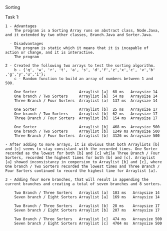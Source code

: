Sorting

Task 1:

    1 - Advantages
        The program is a Sorting Array runs on abstract class, Node.Java, and it extended by two other classes, Branch.Java and Sorter.Java.

      - Disadvantages
        The program is static which it means that it is incapable of action or change, and it is interactive.
        The program 

    2 - Created the following two arrays to test the sorting algorithm.
        b - {'q', 'w', 'r', 't', 'a', 's', 'd','f','z','x','c', 'v','b' ,'g','y','u','i'};
        c - Random function to build an array of numbers between 1 and 500.

        One Sorter                   Arraylist [a]  68 ms   Arraysize 14 
        One branch / Two Sorters     Arraylist [a]  54 ms   Arraysize 14
        Three Branch / Four Sorters  Arraylist [a]  137 ms  Arraysize 14

        One Sorter                   Arraylist [b]  25 ms   Arraysize 17
        One branch / Two Sorters     Arraylist [b]  62 ms   Arraysize 17
        Three Branch / Four Sorters  Arraylist [b]  154 ms  Arraysize 17

        One Sorter                   Arraylist [b]  468 ms  Arraysize 500
        One branch / Two Sorters     Arraylist [b]  1249 ms Arraysize 500
        Three Branch / Four Sorters  Arraylist [b]  3126 ms Arraysize 500

    - After adding to more arrays, it is obvious that both Arraylists [b] and [c] seems to stay consistant with the recorded times. One Sorter recorded as the lowest for both [b] and [c] while Three Branch / Four Sorters, recorded the highest times for both [b] and [c]. Arraylist [a] showed inconsistancy in compersion to Arraylist [b] and [c], where One branch / Two Sorters recorded the lowest times and Three Branch / Four Sorters continued to record the highest time for Arraylist [a].

    3 - Adding four more branches, that will result in appending the    current branches and creating a total of seven branches and 8 sorters.

        Two Branch / Three Sorters   Arraylist [a]  103 ms   Arraysize 14 
        Seven branch / Eight Sorters Arraylist [a]  169 ms   Arraysize 14

        Two Branch / Three Sorters   Arraylist [b]  28 ms    Arraysize 17 
        Seven branch / Eight Sorters Arraylist [b]  207 ms   Arraysize 17

        Two Branch / Three Sorters   Arraylist [c]  474 ms   Arraysize 500
        Seven branch / Eight Sorters Arraylist [c]  4704 ms  Arraysize 500
